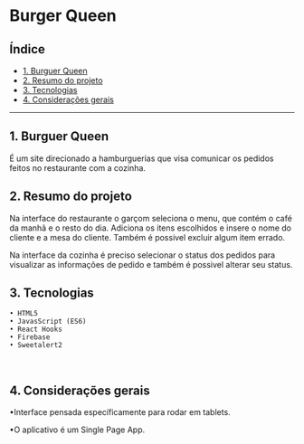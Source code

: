 # Burger Queen

## Índice

* [1. Burguer Queen](#1-Burguer-Queen)
* [2. Resumo do projeto](#2-resumo-do-projeto)
* [3. Tecnologias](#3-objetivos-de-aprendizagem)
* [4. Considerações gerais](#4-considerações-gerais)


***

## 1. Burguer Queen

É um site direcionado a hamburguerias que visa comunicar os pedidos feitos no restaurante com a cozinha.

## 2. Resumo do projeto

Na interface do restaurante o garçom seleciona o menu, que contém o café da manhã e o resto do dia. Adiciona os itens escolhidos e insere o nome do cliente e a mesa do cliente. Também é possivel excluir algum item errado.

Na interface da cozinha é preciso selecionar o status dos pedidos para visualizar as informações de pedido e também é possivel alterar seu status.


## 3. Tecnologias


    • HTML5
    • JavasScript (ES6)
    • React Hooks
    • Firebase
    • Sweetalert2

 
## 4. Considerações gerais

•Interface pensada específicamente para rodar em tablets.

•O aplicativo é um Single Page App.
